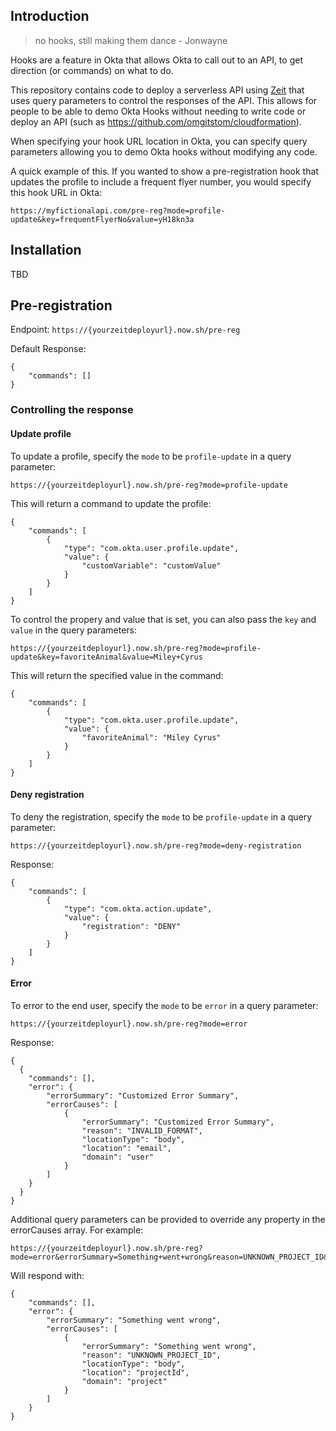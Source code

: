 ## Introduction

> no hooks, still making them dance - Jonwayne

Hooks are a feature in Okta that allows Okta to call out to an API, to get direction (or commands) on what to do.

This repository contains code to deploy a serverless API using [Zeit](https://zeit.co) that uses query parameters to control the responses of the API.  This allows for people to be able to demo Okta Hooks without needing to write code or deploy an API (such as https://github.com/omgitstom/cloudformation).

When specifying your hook URL location in Okta, you can specify query parameters allowing you to demo Okta hooks without modifying any code.

A quick example of this.  If you wanted to show a pre-registration hook that updates the profile to include a frequent flyer number, you would specify this hook URL in Okta:

```
https://myfictionalapi.com/pre-reg?mode=profile-update&key=frequentFlyerNo&value=yH18kn3a
```


## Installation

TBD

## Pre-registration

Endpoint: `https://{yourzeitdeployurl}.now.sh/pre-reg`

Default Response:

```
{
    "commands": []
}
```

### Controlling the response

#### Update profile

To update a profile, specify the `mode` to be `profile-update` in a query parameter:

```
https://{yourzeitdeployurl}.now.sh/pre-reg?mode=profile-update
```

This will return a command to update the profile:

```
{
    "commands": [
        {
            "type": "com.okta.user.profile.update",
            "value": {
                "customVariable": "customValue"
            }
        }
    ]
}
```

To control the propery and value that is set, you can also pass the `key` and `value` in the query parameters:

```
https://{yourzeitdeployurl}.now.sh/pre-reg?mode=profile-update&key=favoriteAnimal&value=Miley+Cyrus
```

This will return the specified value in the command:

```
{
    "commands": [
        {
            "type": "com.okta.user.profile.update",
            "value": {
                "favoriteAnimal": "Miley Cyrus"
            }
        }
    ]
}
```

#### Deny registration

To deny the registration, specify the `mode` to be `profile-update` in a query parameter:

```
https://{yourzeitdeployurl}.now.sh/pre-reg?mode=deny-registration
```

Response:
```
{
    "commands": [
        {
            "type": "com.okta.action.update",
            "value": {
                "registration": "DENY"
            }
        }
    ]
}
```

#### Error

To error to the end user, specify the `mode` to be `error` in a query parameter:

```
https://{yourzeitdeployurl}.now.sh/pre-reg?mode=error
```

Response:
```
{
  {
    "commands": [],
    "error": {
        "errorSummary": "Customized Error Summary",
        "errorCauses": [
            {
                "errorSummary": "Customized Error Summary",
                "reason": "INVALID_FORMAT",
                "locationType": "body",
                "location": "email",
                "domain": "user"
            }
        ]
    }
  }
}
```

Additional query parameters can be provided to override any property in the errorCauses array.  For example:

```
https://{yourzeitdeployurl}.now.sh/pre-reg?mode=error&errorSummary=Something+went+wrong&reason=UNKNOWN_PROJECT_ID&locationType=body&location=projectId&domain=project
```

Will respond with:

```
{
    "commands": [],
    "error": {
        "errorSummary": "Something went wrong",
        "errorCauses": [
            {
                "errorSummary": "Something went wrong",
                "reason": "UNKNOWN_PROJECT_ID",
                "locationType": "body",
                "location": "projectId",
                "domain": "project"
            }
        ]
    }
}
```
